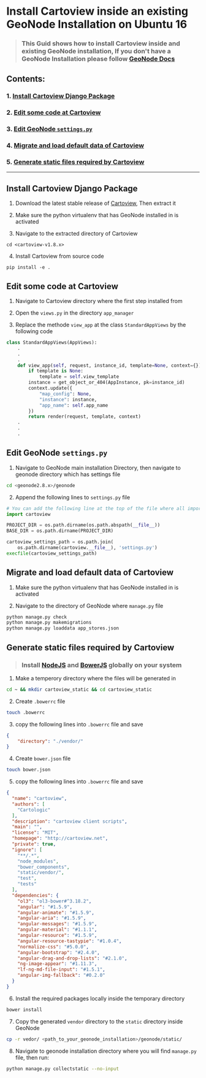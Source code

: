 # Install Cartoview inside an existing GeoNode Installation on Ubuntu 16

> ### This Guid shows how to install Cartoview inside and existing GeoNode installation, If you don't have a GeoNode Installation please follow [GeoNode Docs](http://docs.geonode.org/en/master/index.html#)

## Contents:

### 1. [Install Cartoview Django Package](#install-cartoview-django-package)
### 2. [Edit some code at Cartoview](#edit-some-code-at-cartoview)
### 3. [Edit GeoNode `settings.py`](#edit-geonode-settingspy)
### 4. [Migrate and load default data of Cartoview](#migrate-and-load-default-data-of-cartoview)
### 5. [Generate static files required by Cartoview](#generate-static-files-required-by-cartoview)

---

## Install Cartoview Django Package

1. Download the latest stable release of [Cartoview](https://github.com/cartologic/cartoview/releases), Then extract it

2. Make sure the python virtualenv that has GeoNode installed in is activated

3. Navigate to the extracted directory of Cartoview
```shell
cd <cartoview-v1.8.x>
```

4. Install Cartoview from source code
```shell
pip install -e .
```

## Edit some code at Cartoview
1. Navigate to Cartoview directory where the first step installed from

2. Open the `views.py` in the directory `app_manager`

3. Replace the methode `view_app` at the class `StandardAppViews` by the following code
```python
class StandardAppViews(AppViews):
    .
    .
    .
    def view_app(self, request, instance_id, template=None, context={}):
        if template is None:
            template = self.view_template
        instance = get_object_or_404(AppInstance, pk=instance_id)
        context.update({
            "map_config": None,
            "instance": instance,
            "app_name": self.app_name
        })
        return render(request, template, context)
    .
    .
    .
```

## Edit GeoNode `settings.py`
1. Navigate to GeoNode main installation Directory, then navigate to geonode directory which has settings file
```sh
cd <geonode2.8.x>/geonode
```

2. Append the following lines to `settings.py` file
```python
# You can add the following line at the top of the file where all imports
import cartoview

PROJECT_DIR = os.path.dirname(os.path.abspath(__file__))
BASE_DIR = os.path.dirname(PROJECT_DIR)

cartoview_settings_path = os.path.join(
    os.path.dirname(cartoview.__file__), 'settings.py')
execfile(cartoview_settings_path)
```

## Migrate and load default data of Cartoview
1. Make sure the python virtualenv that has GeoNode installed in is activated

2. Navigate to the directory of GeoNode where `manage.py` file
```sh
python manage.py check
python manage.py makemigrations
python manage.py loaddata app_stores.json
```

## Generate static files required by Cartoview

> ### Install [NodeJS](https://nodejs.org/en/download/package-manager/#debian-and-ubuntu-based-linux-distributions) and [BowerJS](https://bower.io/#install-bower) globally on your system

1. Make a temperory directory where the files will be generated in
```sh
cd ~ && mkdir cartoview_static && cd cartoview_static
```

2. Create `.bowerrc` file
```sh
touch .bowerrc
```

3. copy the following lines into `.bowerrc` file and save
```json
{
    "directory": "./vendor/"
}
```

4. Create `bower.json` file
```sh
touch bower.json
```

5. copy the following lines into `.bowerrc` file and save
```json
{
  "name": "cartoview",
  "authors": [
    "Cartologic"
  ],
  "description": "cartoview client scripts",
  "main": "",
  "license": "MIT",
  "homepage": "http://cartoview.net",
  "private": true,
  "ignore": [
    "**/.*",
    "node_modules",
    "bower_components",
    "static/vendor/",
    "test",
    "tests"
  ],
  "dependencies": {
    "ol3": "ol3-bower#^3.18.2",
    "angular": "#1.5.9",
    "angular-animate": "#1.5.9",
    "angular-aria": "#1.5.9",
    "angular-messages": "#1.5.9",
    "angular-material": "#1.1.1",
    "angular-resource": "#1.5.9",
    "angular-resource-tastypie": "#1.0.4",
    "normalize-css": "#5.0.0",
    "angular-bootstrap": "#2.4.0",
    "angular-drag-and-drop-lists": "#2.1.0",
    "ng-image-appear": "#1.11.3",
    "lf-ng-md-file-input": "#1.5.1",
    "angular-img-fallback": "#0.2.0"
  }
}
```

6. Install the required packages locally inside the temporary directory
```sh
bower install
```

7. Copy the generated `vendor` directory to the `static` directory inside GeoNode

```sh
cp -r vedor/ <path_to_your_geonode_installation>/geonode/static/
```

8. Navigate to geonode installation directory where you will find `manage.py` file, then run:
```sh
python manage.py collectstatic --no-input
```
